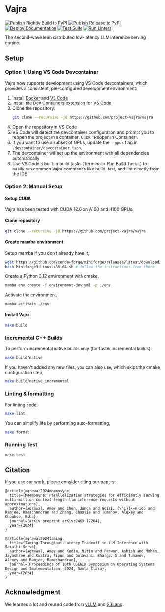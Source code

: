 # Vajra 

[![Publish Nightly Build to PyPI](https://github.com/project-vajra/vajra/actions/workflows/publish_nightly.yml/badge.svg)](https://github.com/project-vajra/vajra/actions/workflows/publish_nightly.yml) [![Publish Release to PyPI](https://github.com/project-vajra/vajra/actions/workflows/publish_release.yml/badge.svg)](https://github.com/project-vajra/vajra/actions/workflows/publish_release.yml) [![Deploy Documentation](https://github.com/project-vajra/vajra/actions/workflows/deploy_docs.yml/badge.svg)](https://github.com/project-vajra/vajra/actions/workflows/deploy_docs.yml) [![Test Suite](https://github.com/project-vajra/vajra/actions/workflows/test_suite.yml/badge.svg)](https://github.com/project-vajra/vajra/actions/workflows/test_suite.yml) [![Run Linters](https://github.com/project-vajra/vajra/actions/workflows/lint.yml/badge.svg)](https://github.com/project-vajra/vajra/actions/workflows/lint.yml)

The second-wave lean distributed low-latency LLM inference serving engine.

## Setup

### Option 1: Using VS Code Devcontainer

Vajra now supports development using VS Code devcontainers, which provides a consistent, pre-configured development environment:

1. Install [Docker](https://www.docker.com/products/docker-desktop) and [VS Code](https://code.visualstudio.com/)
2. Install the [Dev Containers extension](https://marketplace.visualstudio.com/items?itemName=ms-vscode-remote.remote-containers) for VS Code
3. Clone the repository:
   ```sh
   git clone --recursive -j8 https://github.com/project-vajra/vajra
   ```
4. Open the repository in VS Code
5. VS Code will detect the devcontainer configuration and prompt you to reopen the project in a container. Click "Reopen in Container".
6. If you want to use a subset of GPUs, update the `--gpus` flag in `.devcontainer/devcontainer.json`.
7. The devcontainer will set up the environment with all dependencies automatically
8. Use VS Code's built-in build tasks (Terminal > Run Build Task...) to easily run common Vajra commands like build, test, and lint directly from the IDE

### Option 2: Manual Setup

#### Setup CUDA

Vajra has been tested with CUDA 12.6 on A100 and H100 GPUs.

#### Clone repository

```sh
git clone --recursive -j8 https://github.com/project-vajra/vajra
```

#### Create mamba environment

Setup mamba if you don't already have it,

```sh
wget https://github.com/conda-forge/miniforge/releases/latest/download/Miniforge3-Linux-x86_64.sh
bash Miniforge3-Linux-x86_64.sh # follow the instructions from there
```

Create a Python 3.12 environment with cmake,

```sh
mamba env create -f environment-dev.yml -p ./env
```

Activate the environment,

```sh
mamba activate ./env
```

#### Install Vajra

```sh
make build
```

### Incremental C++ Builds

To perform incremental native builds only (for faster incremental builds):

```sh
make build/native
```

If you haven't added any new files, you can also use, which skips the cmake configuration step,

```sh
make build/native_incremental
```

### Linting & formatting

For linting code,

```sh
make lint
```

You can simplify life by performing auto-formatting,

```sh
make format
```

### Running Test

```
make test
```

## Citation

If you use our work, please consider citing our papers:

```
@article{agrawal2024mnemosyne,
  title={Mnemosyne: Parallelization strategies for efficiently serving multi-million context length llm inference requests without approximations},
  author={Agrawal, Amey and Chen, Junda and Goiri, {\'I}{\~n}igo and Ramjee, Ramachandran and Zhang, Chaojie and Tumanov, Alexey and Choukse, Esha},
  journal={arXiv preprint arXiv:2409.17264},
  year={2024}
}

@article{agrawal2024taming,
  title={Taming Throughput-Latency Tradeoff in LLM Inference with Sarathi-Serve},
  author={Agrawal, Amey and Kedia, Nitin and Panwar, Ashish and Mohan, Jayashree and Kwatra, Nipun and Gulavani, Bhargav S and Tumanov, Alexey and Ramjee, Ramachandran},
  journal={Proceedings of 18th USENIX Symposium on Operating Systems Design and Implementation, 2024, Santa Clara},
  year={2024}
}
```

## Acknowledgment

We learned a lot and reused code from [vLLM](https://vllm-project.github.io/) and [SGLang](https://github.com/sgl-project/sglang).
